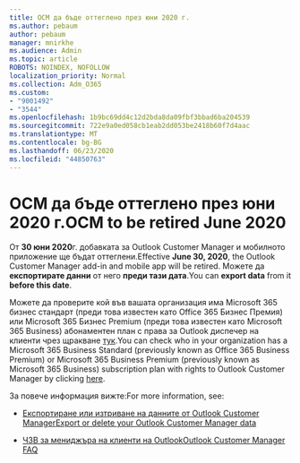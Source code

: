 ```yaml
---
title: OCM да бъде оттеглено през юни 2020 г.
ms.author: pebaum
author: pebaum
manager: mnirkhe
ms.audience: Admin
ms.topic: article
ROBOTS: NOINDEX, NOFOLLOW
localization_priority: Normal
ms.collection: Adm_O365
ms.custom:
- "9001492"
- "3544"
ms.openlocfilehash: 1b9bc69dd4c12d2bda8da09fbf3bbad6ba204539
ms.sourcegitcommit: 722e9a0ed058cb1eab2dd053be2418b60f7d4aac
ms.translationtype: MT
ms.contentlocale: bg-BG
ms.lasthandoff: 06/23/2020
ms.locfileid: "44850763"
---
```

# <a name="ocm-to-be-retired-june-2020"></a><span data-ttu-id="d6f88-102">OCM да бъде оттеглено през юни 2020 г.</span><span class="sxs-lookup"><span data-stu-id="d6f88-102">OCM to be retired June 2020</span></span>


<span data-ttu-id="d6f88-103">От **30 юни 2020**г. добавката за Outlook Customer Manager и мобилното приложение ще бъдат оттеглени.</span><span class="sxs-lookup"><span data-stu-id="d6f88-103">Effective **June 30, 2020**, the Outlook Customer Manager add-in and mobile app will be retired.</span></span> <span data-ttu-id="d6f88-104">Можете да **експортирате данни** от него **преди тази дата**.</span><span class="sxs-lookup"><span data-stu-id="d6f88-104">You can  **export data**  from it  **before this date**.</span></span>  

<span data-ttu-id="d6f88-105">Можете да проверите кой във вашата организация има Microsoft 365 бизнес стандарт (преди това известен като Office 365 Бизнес Премия) или Microsoft 365 Бизнес Premium (преди това известен като Microsoft 365 Business) абонаментен план с права за Outlook диспечер на клиенти чрез щракване [тук](https://admin.microsoft.com/AdminPortal/Home?ref=/users).</span><span class="sxs-lookup"><span data-stu-id="d6f88-105">You can check who in your organization has a Microsoft 365 Business Standard (previously known as Office 365 Business Premium) or Microsoft 365 Business Premium (previously known as Microsoft 365 Business) subscription plan with rights to Outlook Customer Manager by clicking [here](https://admin.microsoft.com/AdminPortal/Home?ref=/users).</span></span>

<span data-ttu-id="d6f88-106">За повече информация вижте:</span><span class="sxs-lookup"><span data-stu-id="d6f88-106">For more information, see:</span></span>

- [<span data-ttu-id="d6f88-107">Експортиране или изтриване на данните от Outlook Customer Manager</span><span class="sxs-lookup"><span data-stu-id="d6f88-107">Export or delete your Outlook Customer Manager data</span></span>](https://support.office.com/article/1a421cb4-e8de-4b44-bfb8-710b92820439)

- [<span data-ttu-id="d6f88-108">ЧЗВ за мениджъра на клиенти на Outlook</span><span class="sxs-lookup"><span data-stu-id="d6f88-108">Outlook Customer Manager FAQ</span></span>](https://support.office.com/article/88e127ca-43a1-4c9d-8d52-6ad3a80f9c32)
